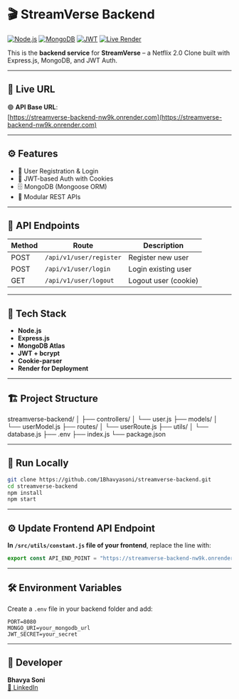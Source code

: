 # 🎬 StreamVerse Backend

[![Node.js](https://img.shields.io/badge/Node.js-16.x-green)](https://nodejs.org/)
[![MongoDB](https://img.shields.io/badge/MongoDB-Atlas-green)](https://www.mongodb.com/)
[![JWT](https://img.shields.io/badge/Auth-JWT-orange)](https://jwt.io/)
[![Live Render](https://img.shields.io/badge/Live%20Server-Render-blue)](https://streamverse-backend-nw9k.onrender.com)

This is the **backend service** for **StreamVerse** – a Netflix 2.0 Clone built with Express.js, MongoDB, and JWT Auth.

---

## 🔗 Live URL

🟢 **API Base URL**:  
[https://streamverse-backend-nw9k.onrender.com](https://streamverse-backend-nw9k.onrender.com)

---

## ⚙️ Features

- 🧑 User Registration & Login
- 🔐 JWT-based Auth with Cookies
- 🗄️ MongoDB (Mongoose ORM)
- 🔁 Modular REST APIs

---

## 🧪 API Endpoints

| Method | Route                         | Description          |
|--------|-------------------------------|----------------------|
| POST   | `/api/v1/user/register`       | Register new user    |
| POST   | `/api/v1/user/login`          | Login existing user  |
| GET    | `/api/v1/user/logout`         | Logout user (cookie) |

---

## 🧠 Tech Stack

- **Node.js**
- **Express.js**
- **MongoDB Atlas**
- **JWT + bcrypt**
- **Cookie-parser**
- **Render for Deployment**

---

## 🏗️ Project Structure

streamverse-backend/
│
├── controllers/
│   └── user.js
├── models/
│   └── userModel.js
├── routes/
│   └── userRoute.js
├── utils/
│   └── database.js
├── .env
├── index.js
└── package.json


---
## 🔧 Run Locally

```bash
git clone https://github.com/1Bhavyasoni/streamverse-backend.git
cd streamverse-backend
npm install
npm start
```

---

## ⚙️ Update Frontend API Endpoint

**In `/src/utils/constant.js` file of your frontend**, replace the line with:

```js
export const API_END_POINT = "https://streamverse-backend-nw9k.onrender.com/api/v1/user";
```

---

## 🛠️ Environment Variables

Create a `.env` file in your backend folder and add:

```env
PORT=8080
MONGO_URI=your_mongodb_url
JWT_SECRET=your_secret
```

---

## 👤 Developer

**Bhavya Soni**  
[🔗 LinkedIn](https://www.linkedin.com/in/bhavya-soni-9684b3229/)
